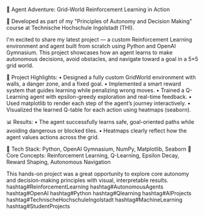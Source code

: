 🚀 Agent Adventure: Grid-World Reinforcement Learning in Action

📍 Developed as part of my "Principles of Autonomy and Decision Making" course at Technische Hochschule Ingolstadt (THI).

I'm excited to share my latest project — a custom Reinforcement Learning environment and agent built from scratch using Python and OpenAI Gymnasium. This project showcases how an agent learns to make autonomous decisions, avoid obstacles, and navigate toward a goal in a 5×5 grid world.

🔧 Project Highlights:
• Designed a fully custom GridWorld environment with walls, a danger zone, and a fixed goal.
• Implemented a smart reward system that guides learning while penalizing wrong moves.
• Trained a Q-Learning agent with epsilon-greedy exploration and real-time feedback.
• Used matplotlib to render each step of the agent’s journey interactively.
• Visualized the learned Q-table for each action using heatmaps (seaborn).

📊 Results:
• The agent successfully learns safe, goal-oriented paths while avoiding dangerous or blocked tiles.
• Heatmaps clearly reflect how the agent values actions across the grid.

🧠 Tech Stack: Python, OpenAI Gymnasium, NumPy, Matplotlib, Seaborn
🎯 Core Concepts: Reinforcement Learning, Q-Learning, Epsilon Decay, Reward Shaping, Autonomous Navigation

This hands-on project was a great opportunity to explore core autonomy and decision-making principles with visual, interpretable results.
hashtag#ReinforcementLearning hashtag#AutonomousAgents hashtag#OpenAI hashtag#Python hashtag#Qlearning hashtag#AIProjects hashtag#TechnischeHochschuleIngolstadt hashtag#MachineLearning hashtag#StudentProjects
